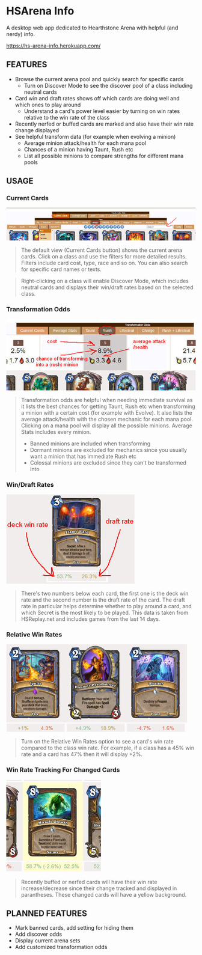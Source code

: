 # HSArena Info
A desktop web app dedicated to Hearthstone Arena with helpful (and nerdy) info.

https://hs-arena-info.herokuapp.com/
 
## FEATURES
- Browse the current arena pool and quickly search for specific cards
  - Turn on Discover Mode to see the discover pool of a class including neutral cards
- Card win and draft rates shows off which cards are doing well and which ones to play around
  - Understand a card's power level easier by turning on win rates relative to the win rate of the class
- Recently nerfed or buffed cards are marked and also have their win rate change displayed
- See helpful transform data (for example when evolving a minion)
  - Average minion attack/health for each mana pool
  - Chances of a minion having Taunt, Rush etc
  - List all possible minions to compare strengths for different mana pools

## USAGE
### Current Cards
![Site overview](images/readme/rotation.jpg)
>The default view (Current Cards button) shows the current arena cards. Click on a class and use the filters for more detailed results. Filters include card cost, type, race and so on. You can also search for specific card names or texts.

>Right-clicking on a class will enable Discover Mode, which includes neutral cards and displays their win/draft rates based on the selected class.
### Transformation Odds

![Odds](images/readme/odds.jpg)
>Transformation odds are helpful when needing immediate survival as it lists the best chances for getting Taunt, Rush etc when transforming a minion with a certain cost (for example with Evolve). It also lists the average attack/health with the chosen mechanic for each mana pool. Clicking on a mana pool will display all the possible minions. Average Stats includes every minion.
>- Banned minions are included when transforming
>- Dormant minions are excluded for mechanics since you usually want a minion that has immediate Rush etc
>- Colossal minions are excluded since they can't be transformed into

### Win/Draft Rates
![Card win/draft rates](images/readme/card.jpg)
>There's two numbers below each card, the first one is the deck win rate and the second number is the draft rate of the card. The draft rate in particular helps determine whether to play around a card, and which Secret is the most likely to be played. This data is taken from HSReplay.net and includes games from the last 14 days.
### Relative Win Rates
![Relative win rates](images/readme/relativewinrates.jpg)
>Turn on the Relative Win Rates option to see a card's win rate compared to the class win rate. For example, if a class has a 45% win rate and a card has 47% then it will display +2%.

### Win Rate Tracking For Changed Cards
![Changed cards tracking](images/readme/tracking.jpg)
>Recently buffed or nerfed cards will have their win rate increase/decrease since their change tracked and displayed in parantheses. These changed cards will have a yellow background.

## PLANNED FEATURES
- Mark banned cards, add setting for hiding them
- Add discover odds
- Display current arena sets
- Add customized transformation odds

